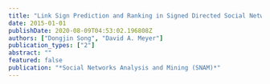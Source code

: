 ```yaml
---
title: "Link Sign Prediction and Ranking in Signed Directed Social Networks"
date: 2015-01-01
publishDate: 2020-08-09T04:53:02.196808Z
authors: ["Dongjin Song", "David A. Meyer"]
publication_types: ["2"]
abstract: ""
featured: false
publication: "*Social Networks Analysis and Mining (SNAM)*"
---
```


